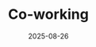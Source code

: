 ---
title: Co-working
date: 2025-08-26
time: 11AM - 6PM
link: "../events/coworking"
calendarOnly: true
---